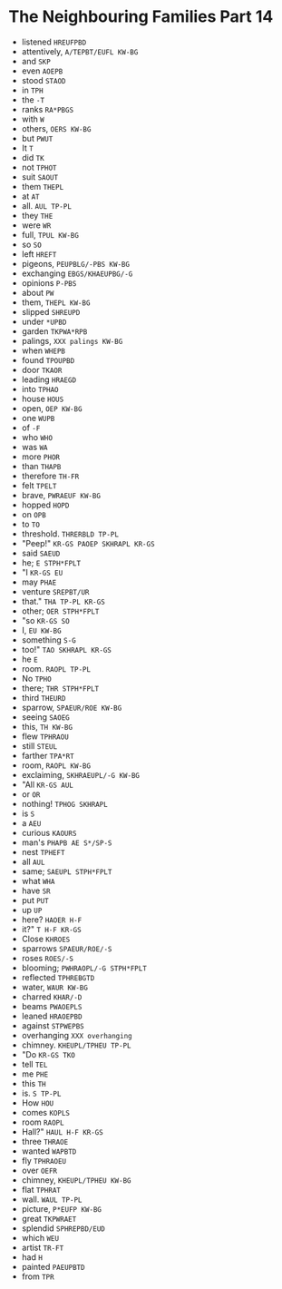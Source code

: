 # The Neighbouring Families Part 14

* listened `HREUFPBD`
* attentively, `A/TEPBT/EUFL KW-BG`
* and `SKP`
* even `AOEPB`
* stood `STAOD`
* in `TPH`
* the `-T`
* ranks `RA*PBGS`
* with `W`
* others, `OERS KW-BG`
* but `PWUT`
* It `T`
* did `TK`
* not `TPHOT`
* suit `SAOUT`
* them `THEPL`
* at `AT`
* all. `AUL TP-PL`
* they `THE`
* were `WR`
* full, `TPUL KW-BG`
* so `SO`
* left `HREFT`
* pigeons, `PEUPBLG/-PBS KW-BG`
* exchanging `EBGS/KHAEUPBG/-G`
* opinions `P-PBS`
* about `PW`
* them, `THEPL KW-BG`
* slipped `SHREUPD`
* under `*UPBD`
* garden `TKPWA*RPB`
* palings, `XXX palings KW-BG`
* when `WHEPB`
* found `TPOUPBD`
* door `TKAOR`
* leading `HRAEGD`
* into `TPHAO`
* house `HOUS`
* open, `OEP KW-BG`
* one `WUPB`
* of `-F`
* who `WHO`
* was `WA`
* more `PHOR`
* than `THAPB`
* therefore `TH-FR`
* felt `TPELT`
* brave, `PWRAEUF KW-BG`
* hopped `HOPD`
* on `OPB`
* to `TO`
* threshold. `THRERBLD TP-PL`
* "Peep!" `KR-GS PAOEP SKHRAPL KR-GS`
* said `SAEUD`
* he; `E STPH*FPLT`
* "I `KR-GS EU`
* may `PHAE`
* venture `SREPBT/UR`
* that." `THA TP-PL KR-GS`
* other; `OER STPH*FPLT`
* "so `KR-GS SO`
* I, `EU KW-BG`
* something `S-G`
* too!" `TAO SKHRAPL KR-GS`
* he `E`
* room. `RAOPL TP-PL`
* No `TPHO`
* there; `THR STPH*FPLT`
* third `THEURD`
* sparrow, `SPAEUR/ROE KW-BG`
* seeing `SAOEG`
* this, `TH KW-BG`
* flew `TPHRAOU`
* still `STEUL`
* farther `TPA*RT`
* room, `RAOPL KW-BG`
* exclaiming, `SKHRAEUPL/-G KW-BG`
* "All `KR-GS AUL`
* or `OR`
* nothing! `TPHOG SKHRAPL`
* is `S`
* a `AEU`
* curious `KAOURS`
* man's `PHAPB AE S*/SP-S`
* nest `TPHEFT`
* all `AUL`
* same; `SAEUPL STPH*FPLT`
* what `WHA`
* have `SR`
* put `PUT`
* up `UP`
* here? `HAOER H-F`
* it?" `T H-F KR-GS`
* Close `KHROES`
* sparrows `SPAEUR/ROE/-S`
* roses `ROES/-S`
* blooming; `PWHRAOPL/-G STPH*FPLT`
* reflected `TPHREBGTD`
* water, `WAUR KW-BG`
* charred `KHAR/-D`
* beams `PWAOEPLS`
* leaned `HRAOEPBD`
* against `STPWEPBS`
* overhanging `XXX overhanging`
* chimney. `KHEUPL/TPHEU TP-PL`
* "Do `KR-GS TKO`
* tell `TEL`
* me `PHE`
* this `TH`
* is. `S TP-PL`
* How `HOU`
* comes `KOPLS`
* room `RAOPL`
* Hall?" `HAUL H-F KR-GS`
* three `THRAOE`
* wanted `WAPBTD`
* fly `TPHRAOEU`
* over `OEFR`
* chimney, `KHEUPL/TPHEU KW-BG`
* flat `TPHRAT`
* wall. `WAUL TP-PL`
* picture, `P*EUFP KW-BG`
* great `TKPWRAET`
* splendid `SPHREPBD/EUD`
* which `WEU`
* artist `TR-FT`
* had `H`
* painted `PAEUPBTD`
* from `TPR`
